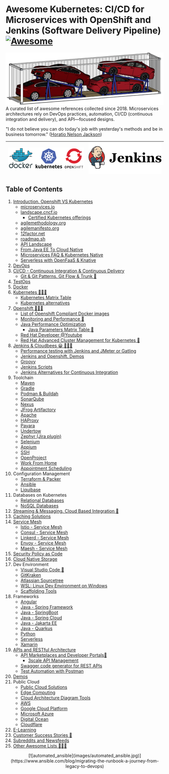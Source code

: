 # Awesome Kubernetes: CI/CD for Microservices with OpenShift and Jenkins (Software Delivery Pipeline) [![Awesome](https://cdn.rawgit.com/sindresorhus/awesome/d7305f38d29fed78fa85652e3a63e154dd8e8829/media/badge.svg)](https://github.com/sindresorhus/awesome)

<img alt="Container with cars" src="images/container_with_cars.png"> 
<head>
<meta property="og:image" content="https://awesome-kubernetes.readthedocs.io/images/container_with_cars.png">
</head>
A curated list of awesome references collected since 2018.
Microservices architectures rely on DevOps practices, automation, CI/CD (continuous integration and delivery), and API—focused designs.

"I do not believe you can do today's job with yesterday's methods and be in business tomorrow." ([Horatio Nelson Jackson](https://www.history.com/news/the-first-great-american-road-trip))
<center>

|[![openshift videos](images/docker_kubernetes_openshift.png)](https://www.youtube.com/user/rhopenshift)|[![jenkins videos](images/jenkins-logo.png)](https://www.youtube.com/user/CloudBeesTV)|
|:---:|:---:|

</center>
<div id="player"></div>

## Table of Contents

1. [Introduction. Openshift VS Kubernetes](introduction.md)
    - [microservices.io](https://microservices.io/)
    - [landscape.cncf.io](https://landscape.cncf.io/)
        - [Certified Kubernetes offerings](https://www.cncf.io/certification/software-conformance/)
    - [agilemethodology.org](http://agilemethodology.org/)
    - [agilemanifesto.org](http://agilemanifesto.org/)
    - [12factor.net](https://12factor.net/)
    - [roadmap.sh](https://roadmap.sh/) 
    - [API Landscape](https://www.apidays.co/api-landscape)
    - [From Java EE To Cloud Native](javaee-to-cloud-native.md)
    - [Microservices FAQ & Kubernetes Native](faq.md)
    - [Serverless with OpenFaaS & Knative](serverless.md)
2. [DevOps](devops.md)
3. [CI/CD - Continuous Integration & Continuous Delivery](cicd.md)
    - [Git & Git Patterns. Git Flow & Trunk 🌟](git.md)
4. [TestOps](testops.md)
5. [Docker](docker.md)
6. [Kubernetes 🌟🌟🌟](kubernetes.md)
    - [Kubernetes Matrix Table](matrix-table.md)
    - [Kubernetes alternatives](kubernetes-alternatives.md)
7. [Openshift 🌟🌟🌟](openshift.md)
    - [List of Openshift Compliant Docker images](openshift-compliant-images.md)
    - [Monitoring and Performance 🌟](monitoring.md)
    - [Java Performance Optimization](java-and-java-performance-optimization.md)
        - [Java Parameters Matrix Table 🌟](jvm-parameters-matrix-table.md)
    - [Red Hat Developer @Youtube](https://www.youtube.com/channel/UC7noUdfWp-ukXUlAsJnSm-Q)
    - [Red Hat Advanced Cluster Management for Kubernetes 🌟](https://www.redhat.com/en/technologies/management/advanced-cluster-management)
8. [Jenkins & Cloudbees 😀 🌟🌟🌟](jenkins.md)
    - [Performance testing with Jenkins and JMeter or Gatling](performance-testing-with-jenkins-and-jmeter.md)
    - [Jenkins and Openshift. Demos](jenkins-and-openshift.md)
    - [Groovy](groovy.md)
    - [Jenkins Scripts](scripts/README.md)
    - [Jenkins Alternatives for Continuous Integration](jenkins-alternatives.md)
9.  Toolchain
    - [Maven](maven.md)
    - [Gradle](gradle.md)
    - [Podman & Buildah](podman.md)
    - [SonarQube](sonarqube.md)
    - [Nexus](nexus.md)
    - [JFrog Artifactory](artifactory.md)
    - [Apache](apache.md)
    - [HAProxy](haproxy.md)
    - [Payara](payara.md)
    - [Undertow](http://undertow.io/)
    - [Zephyr (Jira plugin)](zephyr.md)
    - [Selenium](selenium.md)
    - [Appium](appium.md)
    - [SSH](ssh.md)
    - [OpenProject](https://www.openproject.org/)
    - [Work From Home](workfromhome.md)
    - [Appointment Scheduling](appointment-scheduling.md)
10. Configuration Management
    - [Terraform & Packer](terraform.md)
    - [Ansible](ansible.md)
    - [Liquibase](liquibase.md)
11. Databases on Kubernetes
    - [Relational Databases](databases.md)
    - [NoSQL Databases](nosql.md)
12. [Streaming & Messaging. Cloud Based Integration 🌟](message-queue.md) 
13. [Caching Solutions](caching.md)
14. [Service Mesh](servicemesh.md)
    - [Istio - Service Mesh](istio.md)
    - [Consul - Service Mesh](consul.md)
    - [Linkerd - Service Mesh](https://linkerd.io/)
    - [Envoy - Service Mesh](https://www.envoyproxy.io/)
    - [Maesh - Service Mesh](https://containo.us/maesh/)
15. [Security Policy as Code](securityascode.md)
16. [Cloud Native Storage](storage.md)
17. Dev Environment    
    - [Visual Studio Code 🌟](visual-studio.md)
    - [GitKraken](gitkraken.md)
    - [Atlassian Sourcetree](https://www.sourcetreeapp.com/)
    - [WSL: Linux Dev Environment on Windows](linux-dev-env.md)
    - [Scaffolding Tools](scaffolding.md)
18. Frameworks
    - [Angular](angular.md)
    - [Java - Spring Framework](SpringFramework.md)
    - [Java - SpringBoot](SpringBoot.md)
    - [Java - Spring Cloud](SpringCloud.md)
    - [Java - Jakarta EE](https://jakarta.ee/)
    - [Java - Quarkus](quarkus.md)
    - [Python](python.md)
    - [Serverless](https://www.serverless.com/)
    - [Xamarin](xamarin.md)
19. [APIs and RESTful Architecture](apis-and-restful-architecture.md)
    - [API Marketplaces and Developer Portals🌟](developerportals.md)
        - [3scale API Management](3scale.md)
    - [Swagger code generator for REST APIs](swagger-code-generator-for-rest-apis.md)
    - [Test Automation with Postman](postman.md)
20. [Demos](demos.md)
21. Public Cloud
    - [Public Cloud Solutions](public-cloud-solutions.md)
    - [Edge Computing](edge-computing.md)
    - [Cloud Architecture Diagram Tools](cloud-arch-diagrams.md)
    - [AWS](aws.md)
    - [Google Cloud Platform](GoogleCloudPlatform.md)
    - [Microsoft Azure](azure.md)
    - [Digital Ocean](digitalocean.md)
    - [Cloudflare](cloudflare.md)
22. [E-Learning](elearning.md)
23. [Customer Success Stories 🌟](customer.md)
24. [Subreddits and Newsfeeds](newsfeeds.md)
25. [Other Awesome Lists 🌟🌟🌟](other-awesome-lists.md)

<!-- El fin de la memoria? Documental 
<center>
    
<div class="container">
<iframe src="https://www.youtube.com/embed/tentcmxz3Bo?start=633&end=654" frameborder="0" allowfullscreen class="video"></iframe>	
</div>
</br>
-->
<center>
[![automated_ansible](images/automated_ansible.jpg)](https://www.ansible.com/blog/migrating-the-runbook-a-journey-from-legacy-to-devops)
</center>
